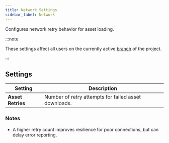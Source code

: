 ```yaml
---
title: Network Settings
sidebar_label: Network
---
```


Configures network retry behavior for asset loading.

:::note

These settings affect all users on the currently active [branch](../../version-control/branches.md) of the project.

:::

## Settings

| Setting | Description |
| --- | --- |
| **Asset Retries** | Number of retry attempts for failed asset downloads. |

### Notes

- A higher retry count improves resilience for poor connections, but can delay error reporting.
